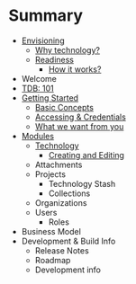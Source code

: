 # Summary

* [Envisioning](envisioning/envisioning.md)
   * [Why technology?](envisioning/why_tech.md)
   * [Readiness](readiness/readiness.md)
       * [How it works?](readiness/how_it_works.md)
* Welcome
* [TDB: 101](README.md)
* [Getting Started](getting_started/getting_started.md)
   * [Basic Concepts](getting_started/basic_concepts.md)
   * [Accessing & Credentials](getting_started/accessing_&_credentials.md)
   * [What we want from you](getting_started/what_we_want_from_you.md)
* [Modules](modules.md)
   * [Technology](modules/technology.md)
       * [Creating and Editing](modules/creating_and_editing.md)
   * Attachments
   * Projects
       * Technology Stash
       * Collections
   * Organizations
   * Users
       * Roles
* Business Model
* Development & Build Info
   * Release Notes
   * Roadmap
   * Development info

